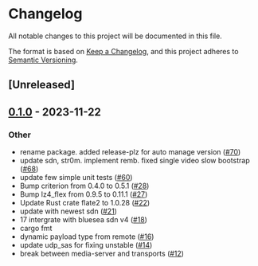 # Changelog
All notable changes to this project will be documented in this file.

The format is based on [Keep a Changelog](https://keepachangelog.com/en/1.0.0/),
and this project adheres to [Semantic Versioning](https://semver.org/spec/v2.0.0.html).

## [Unreleased]

## [0.1.0](https://github.com/giangndm/8xFF-decentralized-media-server/releases/tag/transport-webrtc-v0.1.0) - 2023-11-22

### Other
- rename package. added release-plz for auto manage version ([#70](https://github.com/giangndm/8xFF-decentralized-media-server/pull/70))
- update sdn, str0m. implement remb. fixed single video slow bootstrap ([#68](https://github.com/giangndm/8xFF-decentralized-media-server/pull/68))
- update few simple unit tests ([#60](https://github.com/giangndm/8xFF-decentralized-media-server/pull/60))
- Bump criterion from 0.4.0 to 0.5.1 ([#28](https://github.com/giangndm/8xFF-decentralized-media-server/pull/28))
- Bump lz4_flex from 0.9.5 to 0.11.1 ([#27](https://github.com/giangndm/8xFF-decentralized-media-server/pull/27))
- Update Rust crate flate2 to 1.0.28 ([#22](https://github.com/giangndm/8xFF-decentralized-media-server/pull/22))
- update with newest sdn ([#21](https://github.com/giangndm/8xFF-decentralized-media-server/pull/21))
- 17 intergrate with bluesea sdn v4 ([#18](https://github.com/giangndm/8xFF-decentralized-media-server/pull/18))
- cargo fmt
- dynamic payload type from remote ([#16](https://github.com/giangndm/8xFF-decentralized-media-server/pull/16))
- update udp_sas for fixing unstable ([#14](https://github.com/giangndm/8xFF-decentralized-media-server/pull/14))
- break between media-server and transports ([#12](https://github.com/giangndm/8xFF-decentralized-media-server/pull/12))
